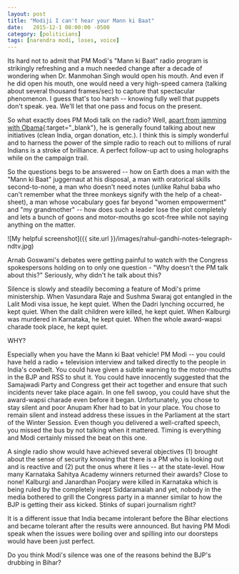 ```yaml
---
layout: post
title: "Modiji I can't hear your Mann ki Baat"
date:   2015-12-1 08:00:00 -0500
category: [politicians]
tags: [narendra modi, loses, voice]
---
```


Its hard not to admit that PM Modi's "Mann ki Baat" radio program is strikingly refreshing and a much needed change after a decade of wondering when Dr. Manmohan Singh would open his mouth. And even if he did open his mouth, one would need a very high-speed camera (talking about several thousand frames/sec) to capture that spectacular phenomenon. I guess that's too harsh -- knowing fully well that puppets don't speak. yea. We'll let that one pass and focus on the present. 

<!--more-->

So what exactly does PM Modi talk on the radio? Well, [apart from jamming with Obama](https://www.youtube.com/watch?v=DAsG7YPR6AQ){:target="_blank"}, he is generally found talking about new initiatives (clean India, organ donation, etc.). I think this is simply wonderful and to harness the power of the simple radio to reach out to millions of rural Indians is a stroke of brilliance. A perfect follow-up act to using holographs while on the campaign trail. 

So the questions begs to be answered -- how on Earth does a man with the "Mann ki Baat" juggernaut at his disposal, a man with oratorical skills second-to-none, a man who doesn't need notes (unlike Rahul baba who can't remember what the three monkeys signify with the help of a cheat-sheet), a man whose vocabulary goes far beyond "women empowerment" and "my grandmother" -- how does such a leader lose the plot completely and lets a bunch of goons and motor-mouths go scot-free while not saying anything on the matter. 

![My helpful screenshot]({{ site.url }}/images/rahul-gandhi-notes-telegraph-ndtv.jpg)

Arnab Goswami's debates were getting painful to watch with the Congress spokespersons holding on to only one question - "Why doesn't the PM talk about this?" Seriously, why didn't he talk about this?

Silence is slowly and steadily becoming a feature of Modi's prime ministership. When Vasundara Raje and Sushma Swaraj got entangled in the Lalit Modi visa issue, he kept quiet. When the Dadri lynching occurred, he kept quiet. When the dalit children were killed, he kept quiet. When Kalburgi was murdered in Karnataka, he kept quiet. When the whole award-wapsi charade took place, he kept quiet. 

WHY?

Especially when you have the Mann ki Baat vehicle! PM Modi -- you could have held a radio + television interview and talked directly to the people in India's cowbelt. You could have given a subtle warning to the motor-mouths in the BJP and RSS to shut it. You could have innocently suggested that the Samajwadi Party and Congress get their act together and ensure that such incidents never take place again. In one fell swoop, you could have shut the award-wapsi charade even before it began. Unfortunately, you chose to stay silent and poor Anupam Kher had to bat in your place. You chose to remain silent and instead address these issues in the Parliament at the start of the Winter Session. Even though you delivered a well-crafted speech, you missed the bus by not talking when it mattered. Timing is everything and Modi certainly missed the beat on this one.

A single radio show would have achieved several objectives (1) brought about the sense of security knowing that there is a PM who is looking out and is reactive and (2) put the onus where it lies -- at the state-level. How many Karnataka Sahitya Academy winners returned their awards? Close to none! Kalburgi and Janardhan Poojary were killed in Karnataka which is being ruled by the completely inept Siddaramaiah and yet, nobody in the media bothered to grill the Congress party in a manner similar to how the BJP is getting their ass kicked. Stinks of supari journalism right? 

It is a different issue that India became intolerant before the Bihar elections and became tolerant after the results were announced. But having PM Modi speak when the issues were boiling over and spilling into our doorsteps would have been just perfect.

Do you think Modi's silence was one of the reasons behind the BJP's drubbing in Bihar?
